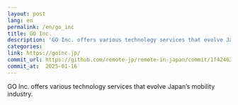 ```yaml
---
layout: post
lang: en
permalink: /en/go_inc
title: GO Inc.
description: 'GO Inc. offers various technology services that evolve Japan’s mobility industry.'
categories: 
link: https://goinc.jp/
commit_url: https://github.com/remote-jp/remote-in-japan/commit/1f42463fa278ec6976af90175ef27509a22908f0
commit_at:  2025-01-16
---
```


<p>GO Inc. offers various technology services that evolve Japan’s mobility industry.</p>
